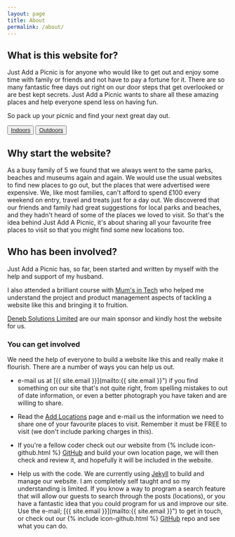 ```yaml
---
layout: page
title: About
permalink: /about/
---
```


## What is this website for?

Just Add a Picnic is for anyone who would like to get out and enjoy some time with family or friends and not have to pay a fortune for it.  There are so many fantastic free days out right on our door steps that get overlooked or are best kept secrets.  Just Add a Picnic wants to share all these amazing places and help everyone spend less on having fun.  

So pack up your picnic and find your next great day out.

<div class="nav-button">
  <button type="button" class="btn btn-default">
    <a href="/category/indoors/">Indoors</a>
  </button>

  <button type="button" class="btn btn-default">
    <a href="/category/outdoors/">Outdoors</a>
  </button>
</div>

## Why start the website?

As a busy family of 5 we found that we always went to the same parks, beaches and museums again and again.  We would use the usual websites to find new places to go out, but the places that were advertised were expensive. We, like most families, can't afford to spend £100 every weekend on entry, travel and treats just for a day out.  We discovered that our friends and family had great suggestions for local parks and beaches, and they hadn't heard of some of the places we loved to visit.  So that's the idea behind Just Add A Picnic, it's about sharing all your favourite free places to visit so that you might find some new locations too.

## Who has been involved?

Just Add a Picnic has, so far, been started and written by myself with the help and support of my husband.  

I also attended a brilliant course with [Mum's in Tech](https://www.mumsintechnology.co.uk/) who helped me understand the project and product management aspects of tackling a website like this and bringing it to fruition.

[Deneb Solutions Limited](https://ds.limited/) are our main sponsor and kindly host the website for us.

### You can get involved

We need the help of everyone to build a website like this and really make it flourish.  There are a number of ways you can help us out.

* e-mail us at [{{ site.email }}](mailto:{{ site.email }}") if you find something on our site that's not quite right, from spelling mistakes to out of date information, or even a better photograph you have taken and are willing to share.

* Read the [Add Locations](/add_locations/) page and e-mail us the information we need to share one of your favourite places to visit.  Remember it must be FREE to visit (we don't include parking charges in this).

* If you're a fellow coder check out our website from {% include icon-github.html %} [GitHub](https://github.com/Sam-Rowe/justaddapicnic.com) and build your own location page, we will then check and review it, and hopefully it will be included in the website.

* Help us with the code. We are currently using [Jekyll](https://jekyllrb.com/) to build and manage our website.  I am completely self taught and so my understanding is limited.  If you know a way to program a search feature that will allow our guests to search through the posts (locations), or you have a fantastic idea that you could program for us and improve our site.  Use the e-mail; [{{ site.email }}](mailto:{{ site.email }}") to get in touch, or check out our {% include icon-github.html %} [GitHub](https://github.com/Sam-Rowe/justaddapicnic.com) repo and see what you can do.


